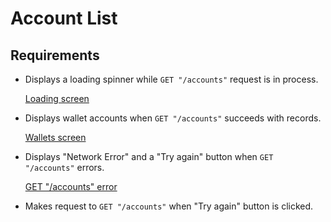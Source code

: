 # Account List

## Requirements

- Displays a loading spinner while `GET "/accounts"` request is in process.

  [Loading screen](https://www.figma.com/file/YP9FywhIqW8vZfHzXomQWs/Busha-Home?node-id=2%3A161)

- Displays wallet accounts when `GET "/accounts"` succeeds with records.

  [Wallets screen](https://www.figma.com/file/YP9FywhIqW8vZfHzXomQWs/Busha-Home?node-id=2%3A47)

- Displays "Network Error" and a "Try again" button when `GET "/accounts"` errors.

  [GET "/accounts" error](https://www.figma.com/file/YP9FywhIqW8vZfHzXomQWs/Busha-Home?node-id=2%3A278)

- Makes request to `GET "/accounts"` when "Try again" button is clicked.

